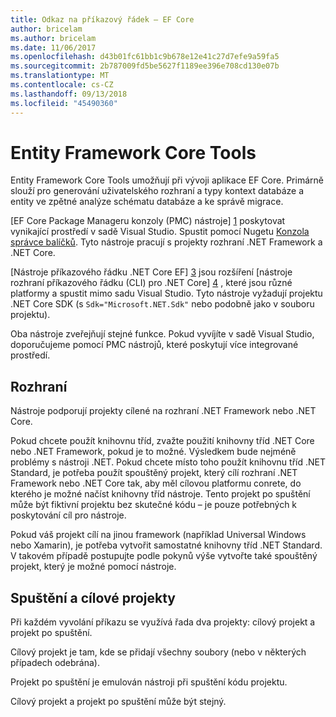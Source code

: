 ```yaml
---
title: Odkaz na příkazový řádek – EF Core
author: bricelam
ms.author: bricelam
ms.date: 11/06/2017
ms.openlocfilehash: d43b01fc61bb1c9b678e12e41c27d7efe9a59fa5
ms.sourcegitcommit: 2b787009fd5be5627f1189ee396e708cd130e07b
ms.translationtype: MT
ms.contentlocale: cs-CZ
ms.lasthandoff: 09/13/2018
ms.locfileid: "45490360"
---
```

<a name="entity-framework-core-tools"></a>Entity Framework Core Tools
===========================
Entity Framework Core Tools umožňují při vývoji aplikace EF Core. Primárně slouží pro generování uživatelského rozhraní a typy kontext databáze a entity ve zpětné analýze schématu databáze a ke správě migrace.

[EF Core Package Manageru konzoly (PMC) nástroje] [ 1] poskytovat vynikající prostředí v sadě Visual Studio. Spustit pomocí Nugetu [Konzola správce balíčků][2]. Tyto nástroje pracují s projekty rozhraní .NET Framework a .NET Core.

[Nástroje příkazového řádku .NET Core EF] [ 3] jsou rozšíření [nástroje rozhraní příkazového řádku (CLI) pro .NET Core] [ 4] , které jsou různé platformy a spustit mimo sadu Visual Studio. Tyto nástroje vyžadují projektu .NET Core SDK (s `Sdk="Microsoft.NET.Sdk"` nebo podobně jako v souboru projektu).

Oba nástroje zveřejňují stejné funkce. Pokud vyvíjíte v sadě Visual Studio, doporučujeme pomocí PMC nástrojů, které poskytují více integrované prostředí.

<a name="frameworks"></a>Rozhraní
----------
Nástroje podporují projekty cílené na rozhraní .NET Framework nebo .NET Core.

Pokud chcete použít knihovnu tříd, zvažte použití knihovny tříd .NET Core nebo .NET Framework, pokud je to možné. Výsledkem bude nejméně problémy s nástroji .NET. Pokud chcete místo toho použít knihovnu tříd .NET Standard, je potřeba použít spouštěný projekt, který cílí rozhraní .NET Framework nebo .NET Core tak, aby měl cílovou platformu conrete, do kterého je možné načíst knihovny tříd nástroje. Tento projekt po spuštění může být fiktivní projektu bez skutečné kódu – je pouze potřebných k poskytování cíl pro nástroje.

Pokud váš projekt cílí na jinou framework (například Universal Windows nebo Xamarin), je potřeba vytvořit samostatné knihovny tříd .NET Standard. V takovém případě postupujte podle pokynů výše vytvořte také spouštěný projekt, který je možné pomocí nástroje.

<a name="startup-and-target-projects"></a>Spuštění a cílové projekty
---------------------------
Při každém vyvolání příkazu se využívá řada dva projekty: cílový projekt a projekt po spuštění.

Cílový projekt je tam, kde se přidají všechny soubory (nebo v některých případech odebrána).

Projekt po spuštění je emulován nástroji při spuštění kódu projektu.

Cílový projekt a projekt po spuštění může být stejný.


  [1]: powershell.md
  [2]: https://docs.microsoft.com/nuget/tools/package-manager-console
  [3]: dotnet.md
  [4]: https://docs.microsoft.com/dotnet/core/tools/
